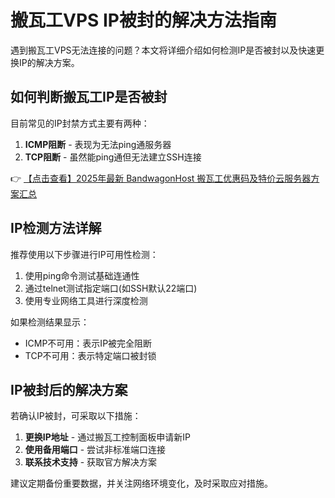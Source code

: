 # 搬瓦工VPS IP被封的解决方法指南

遇到搬瓦工VPS无法连接的问题？本文将详细介绍如何检测IP是否被封以及快速更换IP的解决方案。

## 如何判断搬瓦工IP是否被封

目前常见的IP封禁方式主要有两种：

1. **ICMP阻断** - 表现为无法ping通服务器
2. **TCP阻断** - 虽然能ping通但无法建立SSH连接

👉 [【点击查看】2025年最新 BandwagonHost 搬瓦工优惠码及特价云服务器方案汇总](https://bit.ly/banwagon)

## IP检测方法详解

推荐使用以下步骤进行IP可用性检测：

1. 使用ping命令测试基础连通性
2. 通过telnet测试指定端口(如SSH默认22端口)
3. 使用专业网络工具进行深度检测

如果检测结果显示：
- ICMP不可用：表示IP被完全阻断
- TCP不可用：表示特定端口被封锁

## IP被封后的解决方案

若确认IP被封，可采取以下措施：

1. **更换IP地址** - 通过搬瓦工控制面板申请新IP
2. **使用备用端口** - 尝试非标准端口连接
3. **联系技术支持** - 获取官方解决方案

建议定期备份重要数据，并关注网络环境变化，及时采取应对措施。